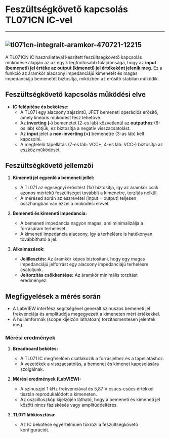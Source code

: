 # Feszültségkövető kapcsolás TL071CN IC-vel
-------------------------------------------
![tl071cn-integralt-aramkor-470721-12215](https://github.com/user-attachments/assets/57b42e9c-16bb-4f87-8da3-28fb79509f6d)
-------------------------------------------
A TL071CN IC használatával készített feszültségkövető kapcsolás működése alapján az az egyik legfontosabb tulajdonsága, hogy az **input (bemeneti) jel értéke az output (kimeneti) jel értékeként jelenik meg**. Ez a funkció az áramkör alacsony impedanciájú kimenetét és magas impedanciájú bemenetét biztosítja, miközben az erősítő stabilan működik.

## Feszültségkövető kapcsolás működési elve
- **IC felépítése és bekötése:** 
  - A TL071 egy alacsony zajszintű, JFET bemeneti operációs erősítő, amely lineáris működést tesz lehetővé.
  - Az **inverting (-)** bemenetet (2-es láb) közvetlenül az **outputhoz** (6-os láb) kötjük, ez biztosítja a negatív visszacsatolást.
  - Az **input** jelet a **non-inverting (+)** bemenetre (3-as láb) kell kapcsolni.
  - A megfelelő tápellátás (7-es láb: VCC+, 4-es láb: VCC-) biztosítja az eszköz működését.

## Feszültségkövető jellemzői
1. **Kimeneti jel egyenlő a bemeneti jellel:**
   - A TL071 az egységnyi erősítést (1x) biztosítja, így az áramkör csak azonos mértékű feszültséget továbbít a kimenetre, torzítás nélkül.
   - A mérésed során az észrevétel (input = output) teljesen összhangban van ezzel a működési elvvel.

2. **Bemeneti és kimeneti impedancia:**
   - A bemeneti impedancia nagyon magas, ami minimalizálja a forrásáram terhelését.
   - A kimeneti impedancia alacsony, így a terhelésre is hatékonyan továbbítható a jel.

3. **Alkalmazások:**
   - **Jelillesztés:** Az áramkör képes biztosítani, hogy egy magas impedanciájú jelforrást egy alacsony impedanciájú terhelésre csatoljunk.
   - **Jeltorzítás csökkentése:** Az áramkör minimális torzítást eredményez.

## Megfigyelések a mérés során
- A LabVIEW interfész segítségével generált szinuszos bemeneti jel frekvenciája és amplitúdója megegyezett a kimeneten mért értékekkel.
- A hullámformák (scope kijelzőn láthatóan) torzításmentesen jelentek meg.

### Mérési eredmények
1. **Breadboard bekötés:**
   - A TL071 IC megfelelően csatlakozik a forrásjelhez és a tápellátáshoz.
   - A vezetékek a visszacsatolás, a bemenet és kimenet kapcsolására szolgálnak.

2. **Mérési eredmények (LabVIEW):**
   - A szinuszjel 1 kHz frekvenciával és 5,87 V csúcs-csúcs értékkel tisztán reprodukálódott a kimeneten.
   - Az oszcilloszkóp kijelzőjén látható, hogy a bemeneti és kimeneti jel között nincs fáziskésés vagy amplitúdóeltérés.

3. **TL071 lábkiosztása:**
   - Az IC bekötése egyértelműen tükrözi a feszültségkövető konfigurációt.
